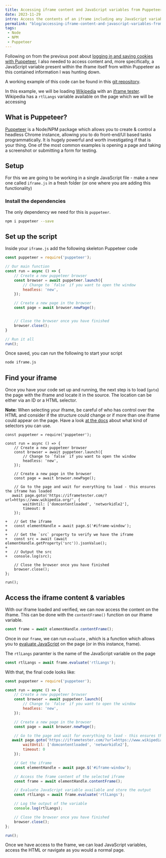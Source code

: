 ```yaml
---
title: Accessing iframe content and JavaScript variables from Puppeteer
date: 2023-11-29
intro: Access the contents of an iframe including any JavaScript variables set
permalink: "blog/accessing-iframe-content-and-javascript-variables-from-puppeteer/"
tags:
 - Node
 - NPM
 - Puppeteer
---
```


Following on from the previous post about [logging in and saving cookies with Puppeteer](/blog/login-with-puppeteer-and-re-use-cookies-for-another-window/), I also needed to access content and, more specifically, a JavaScript variable present within the iframe itself from within Puppeteer as this contained information I was hunting down.

A working example of this code can be found in this [git repository](https://github.com/liquidlight/puppeteer-typo3-translations).


In this example, we will be loading [Wikipedia](https://www.wikipedia.org/) with an [iframe tester](https://iframetester.com/?url=https://www.wikipedia.org/). Wikipedia has a `rtlLangs` variable available on the page which we will be accessing

## What is Puppeteer?

[Puppeteer](https://pptr.dev/) is a Node/NPM package which allows you to create & control a headless Chrome instance, allowing you to do front-end/UI based tasks programmatically. It is hugely powerful and worth investigating if that is your thing. One of the most common examples is opening a page and taking a screenshot or submitting a form for testing.

## Setup

For this we are going to be working in a single JavaScript file - make a new one called `iframe.js` in a fresh folder (or one where you are adding this functionality)

### Install the dependencies

The only dependency we need for this is `puppeteer`.

```bash
npm i puppeteer --save
```

## Set up the script

Inside your `iframe.js` add the following skeleton Puppeteer code

```js
const puppeteer = require('puppeteer');

// Our main function
const run = async () => {
    // Create a new puppeteer browser
    const browser = await puppeteer.launch({
        // Change to `false` if you want to open the window
        headless: 'new',
    });

    // Create a new page in the browser
    const page = await browser.newPage();


    // Close the browser once you have finished
    browser.close();
}

// Run it all
run();

```

Once saved, you can run the following to start your script

```bash
node iframe.js
```

## Find your iframe

Once you have your code set up and running, the next step is to load (`goto`) the page with the iframe and locate it in the source. The location can be either via an ID or a HTML selector.

<strong class="info">Note:</strong> When selecting your iframe, be careful of who has control over the HTML and consider if the structure could change or if more than one iframe could appear on the page. Have a look [at the docs](https://pptr.dev/guides/query-selectors) about what kind of selectors you can use.


```diff-js
const puppeteer = require('puppeteer');

const run = async () => {
    // Create a new puppeteer browser
    const browser = await puppeteer.launch({
        // Change to `false` if you want to open the window
        headless: 'new',
    });

    // Create a new page in the browser
    const page = await browser.newPage();

    // Go to the page and wait for everything to load - this ensures the iframe has loaded
   await page.goto('https://iframetester.com/?url=https://www.wikipedia.org/', {
        waitUntil: ['domcontentloaded', 'networkidle2'],
        timeout: 0
    });

+   // Get the iframe
+   const elementHandle = await page.$('#iframe-window');
+
+   // Get the `src` property to verify we have the iframe
+   const src = await (await elementHandle.getProperty('src')).jsonValue();
+
+   // Output the src
+   console.log(src);

    // Close the browser once you have finished
    browser.close();
};

run();
```

## Access the iframe content & variables

With our iframe loaded and verified, we can now access the content on the iframe. This can be done with the `contentFrame()` function on our iframe variable.

```js
const frame = await elementHandle.contentFrame();
```

Once in our `frame`, we can run `evaluate` , which is a function which allows you to [evaluate JavaScript](https://pptr.dev/guides/evaluate-javascript/) on the page (or in this instance, frame).

The `rtlLangs` paramter is the name of the JavaScript variable on the page

```js
const rtlLangs = await frame.evaluate('rtlLangs');
```

With that, the final code looks like:

```js
const puppeteer = require('puppeteer');

const run = async () => {
    // Create a new puppeteer browser
    const browser = await puppeteer.launch({
        // Change to `false` if you want to open the window
        headless: 'new',
    });

    // Create a new page in the browser
    const page = await browser.newPage();

    // Go to the page and wait for everything to load - this ensures the iframe has loaded
   await page.goto('https://iframetester.com/?url=https://www.wikipedia.org/', {
        waitUntil: ['domcontentloaded', 'networkidle2'],
        timeout: 0
    });

    // Get the iframe
    const elementHandle = await page.$('#iframe-window');

    // Access the frame content of the selected iframe
    const frame = await elementHandle.contentFrame();

    // Evaluate JavaScript variable available and store the output
	const rtlLangs = await frame.evaluate('rtlLangs');

    // Log the output of the variable
	console.log(rtlLangs);

    // Close the browser once you have finished
    browser.close();
};

run();
```

Once we have access to the frame, we can load JavaScript variables, access the HTML or navigate as you would a normal page.
